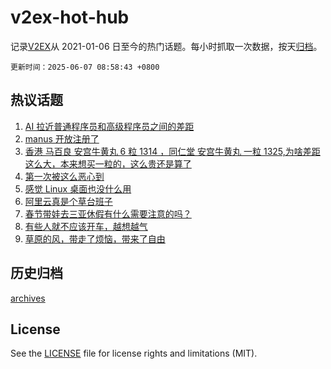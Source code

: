# v2ex-hot-hub

 记录[V2EX](https://www.v2ex.com/)从 2021-01-06 日至今的热门话题。每小时抓取一次数据，按天[归档](archives)。

`更新时间：2025-06-07 08:58:43 +0800`

## 热议话题

1. [AI 拉近普通程序员和高级程序员之间的差距](https://www.v2ex.com/t/1136729)
1. [manus 开放注册了](https://www.v2ex.com/t/1136784)
1. [香港 马百良 安宫牛黄丸 6 粒 1314 ，同仁堂 安宫牛黄丸 一粒 1325,为啥差距这么大，本来想买一粒的，这么贵还是算了](https://www.v2ex.com/t/1136742)
1. [第一次被这么恶心到](https://www.v2ex.com/t/1136882)
1. [感觉 Linux 桌面也没什么用](https://www.v2ex.com/t/1136923)
1. [阿里云真是个草台班子](https://www.v2ex.com/t/1136731)
1. [春节带娃去三亚休假有什么需要注意的吗？](https://www.v2ex.com/t/1136756)
1. [有些人就不应该开车，越想越气](https://www.v2ex.com/t/1136896)
1. [草原的风，带走了烦恼，带来了自由](https://www.v2ex.com/t/1136787)

## 历史归档

[archives](archives)

## License

See the [LICENSE](LICENSE) file for license rights and limitations (MIT).
